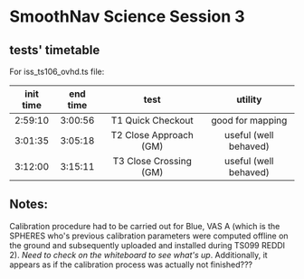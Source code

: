 # SmoothNav Science Session 3

## tests' timetable

For iss_ts106_ovhd.ts file:

init time | end time | test | utility
:---: | :---: | :---: | :---:
2:59:10 | 3:00:56 | T1 Quick Checkout | good for mapping
3:01:35 | 3:05:18 | T2 Close Approach (GM) | useful (well behaved)
3:12:00 | 3:15:11 | T3 Close Crossing (GM) | useful (well behaved)


## Notes:

Calibration procedure had to be carried out for Blue, VAS A (which is the SPHERES who's previous calibration parameters were computed offline on the ground and subsequently uploaded and installed during TS099 REDDI 2). *Need to check on the whiteboard to see what's up*. Additionally, it appears as if the calibration process was actually not finished???

